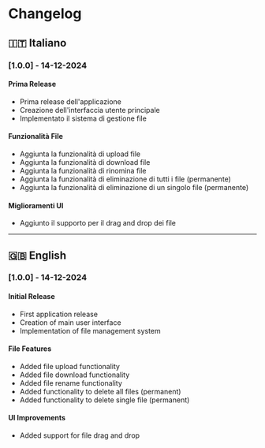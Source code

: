 # Changelog

## 🇮🇹 Italiano

### [1.0.0] - 14-12-2024

#### Prima Release
- Prima release dell'applicazione
- Creazione dell'interfaccia utente principale
- Implementato il sistema di gestione file

#### Funzionalità File
- Aggiunta la funzionalità di upload file
- Aggiunta la funzionalità di download file
- Aggiunta la funzionalità di rinomina file
- Aggiunta la funzionalità di eliminazione di tutti i file (permanente)
- Aggiunta la funzionalità di eliminazione di un singolo file (permanente)

#### Miglioramenti UI
- Aggiunto il supporto per il drag and drop dei file

---

## 🇬🇧 English

### [1.0.0] - 14-12-2024

#### Initial Release
- First application release
- Creation of main user interface
- Implementation of file management system

#### File Features
- Added file upload functionality
- Added file download functionality
- Added file rename functionality
- Added functionality to delete all files (permanent)
- Added functionality to delete single file (permanent)

#### UI Improvements
- Added support for file drag and drop
